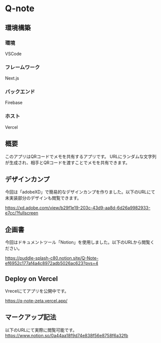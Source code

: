 # Q-note

## 環境構築

### 環境
VSCode

### フレームワーク
Next.js

### バックエンド
Firebase

### ホスト
Vercel

## 概要

このアプリはQRコードでメモを共有するアプリです。
URLにランダムな文字列が生成され、相手とQRコードを渡すことでメモを共有できます。

## デザインカンプ

今回は「adobeXD」で簡易的なデザインカンプを作りました。以下のURLにて未実装部分のデザインも閲覧できます。

https://xd.adobe.com/view/b29f1e19-203c-43d9-aa8d-6d26a9982933-e7cc/?fullscreen

## 企画書

今回はドキュメントツール「Notion」を使用しました。以下のURLから閲覧ください。

https://puddle-splash-c80.notion.site/Q-Note-ef6952c177af4a4c8972adb5026ac623?pvs=4

## Deploy on Vercel

Vrecelにてアプリを公開中です。

https://q-note-zeta.vercel.app/

## マークアップ記法

以下のURLにて実際に閲覧可能です。
https://www.notion.so/0a44aa18f9d74e838f56e8758f6a32fb
